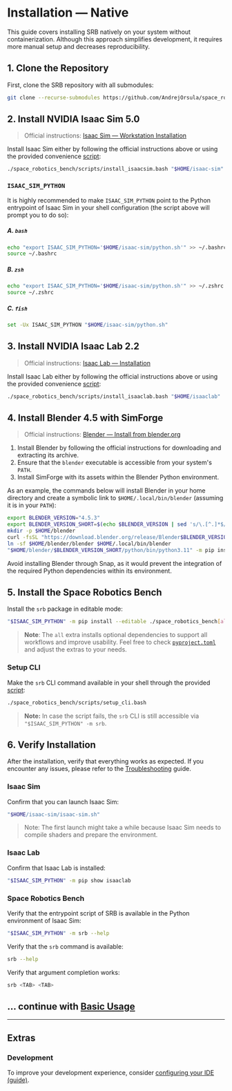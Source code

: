 # Installation — Native

This guide covers installing SRB natively on your system without containerization. Although this approach simplifies development, it requires more manual setup and decreases reproducibility.

## 1. Clone the Repository

First, clone the SRB repository with all submodules:

```bash
git clone --recurse-submodules https://github.com/AndrejOrsula/space_robotics_bench.git
```

## 2. Install NVIDIA Isaac Sim 5.0

> Official instructions: [Isaac Sim — Workstation Installation](https://docs.isaacsim.omniverse.nvidia.com/5.0.0/installation/install_workstation.html)

Install Isaac Sim either by following the official instructions above or using the provided convenience [script](https://github.com/AndrejOrsula/space_robotics_bench/blob/main/scripts/install_isaacsim.bash):

```bash
./space_robotics_bench/scripts/install_isaacsim.bash "$HOME/isaac-sim"
```

### `ISAAC_SIM_PYTHON`

It is highly recommended to make `ISAAC_SIM_PYTHON` point to the Python entrypoint of Isaac Sim in your shell configuration (the script above will prompt you to do so):

##### A. `bash`

```bash
echo "export ISAAC_SIM_PYTHON='$HOME/isaac-sim/python.sh'" >> ~/.bashrc
source ~/.bashrc
```

##### B. `zsh`

```sh
echo "export ISAAC_SIM_PYTHON='$HOME/isaac-sim/python.sh'" >> ~/.zshrc
source ~/.zshrc
```

##### C. `fish`

```sh
set -Ux ISAAC_SIM_PYTHON "$HOME/isaac-sim/python.sh"
```

## 3. Install NVIDIA Isaac Lab 2.2

> Official instructions: [Isaac Lab — Installation](https://isaac-sim.github.io/IsaacLab/v2.2.1/source/setup/installation/binaries_installation.html#installing-isaac-lab)

Install Isaac Lab either by following the official instructions above or using the provided convenience [script](https://github.com/AndrejOrsula/space_robotics_bench/blob/main/scripts/install_isaaclab.bash):

```bash
./space_robotics_bench/scripts/install_isaaclab.bash "$HOME/isaaclab"
```

## 4. Install Blender 4.5 with SimForge

> Official instructions: [Blender — Install from blender.org](https://docs.blender.org/manual/en/4.5/getting_started/installing/linux.html#install-from-blender-org)

1. Install Blender by following the official instructions for downloading and extracting its archive.
1. Ensure that the `blender` executable is accessible from your system's `PATH`.
1. Install SimForge with its assets within the Blender Python environment.

As an example, the commands below will install Blender in your home directory and create a symbolic link to `$HOME/.local/bin/blender` (assuming it is in your `PATH`):

```bash
export BLENDER_VERSION="4.5.3"
export BLENDER_VERSION_SHORT=$(echo $BLENDER_VERSION | sed 's/\.[^.]*$//')
mkdir -p $HOME/blender
curl -fsSL "https://download.blender.org/release/Blender$BLENDER_VERSION_SHORT/blender-$BLENDER_VERSION-linux-x64.tar.xz" | tar xJ -C $HOME/blender --strip-components=1
ln -sf $HOME/blender/blender $HOME/.local/bin/blender
"$HOME/blender/$BLENDER_VERSION_SHORT/python/bin/python3.11" -m pip install simforge[assets]
```

<div class="warning">

Avoid installing Blender through Snap, as it would prevent the integration of the required Python dependencies within its environment.

</div>

## 5. Install the Space Robotics Bench

Install the `srb` package in editable mode:

```bash
"$ISAAC_SIM_PYTHON" -m pip install --editable ./space_robotics_bench[all]
```

> **Note**: The `all` extra installs optional dependencies to support all workflows and improve usability. Feel free to check [`pyproject.toml`](https://github.com/AndrejOrsula/space_robotics_bench/blob/main/pyproject.toml) and adjust the extras to your needs.

### Setup CLI

Make the `srb` CLI command available in your shell through the provided [script](https://github.com/AndrejOrsula/space_robotics_bench/blob/main/scripts/setup_cli.bash):

```bash
./space_robotics_bench/scripts/setup_cli.bash
```

> **Note:** In case the script fails, the `srb` CLI is still accessible via `"$ISAAC_SIM_PYTHON" -m srb`.

## 6. Verify Installation

After the installation, verify that everything works as expected. If you encounter any issues, please refer to the [Troubleshooting](../misc/troubleshooting.md) guide.

### Isaac Sim

Confirm that you can launch Isaac Sim:

```bash
"$HOME/isaac-sim/isaac-sim.sh"
```

> Note: The first launch might take a while because Isaac Sim needs to compile shaders and prepare the environment.

### Isaac Lab

Confirm that Isaac Lab is installed:

```bash
"$ISAAC_SIM_PYTHON" -m pip show isaaclab
```

### Space Robotics Bench

Verify that the entrypoint script of SRB is available in the Python environment of Isaac Sim:

```bash
"$ISAAC_SIM_PYTHON" -m srb --help
```

Verify that the `srb` command is available:

```bash
srb --help
```

Verify that argument completion works:

```bash
srb <TAB> <TAB>
```

## ... continue with [Basic Usage](./basic_usage.md)

______________________________________________________________________

## Extras

### Development

To improve your development experience, consider [configuring your IDE (guide)](../development/ide.md).
